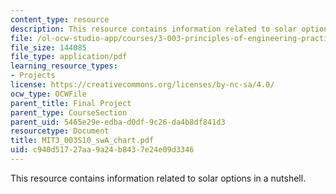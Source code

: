 ```yaml
---
content_type: resource
description: This resource contains information related to solar options in a nutshell.
file: /ol-ocw-studio-app/courses/3-003-principles-of-engineering-practice-spring-2010/c940d51727aa9a24b8437e24e09d3346_MIT3_003S10_swA_chart.pdf
file_size: 144085
file_type: application/pdf
learning_resource_types:
- Projects
license: https://creativecommons.org/licenses/by-nc-sa/4.0/
ocw_type: OCWFile
parent_title: Final Project
parent_type: CourseSection
parent_uid: 5465e29e-edba-d0df-9c26-da4b8df841d3
resourcetype: Document
title: MIT3_003S10_swA_chart.pdf
uid: c940d517-27aa-9a24-b843-7e24e09d3346
---
```

This resource contains information related to solar options in a nutshell.